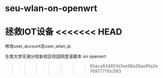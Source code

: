 # seu-wlan-on-openwrt
拯救IOT设备
<<<<<<< HEAD
=======

修改user_account及user_wlan_ip



东南大学无锡分校新校区校园网登录脚本 on openwrt



>>>>>>> 60aca834851d3ee98a28aa95a2e769777110c583
